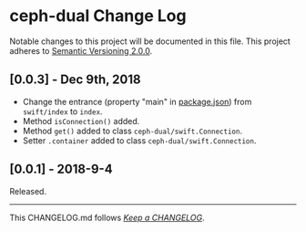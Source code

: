 #   ceph-dual Change Log

Notable changes to this project will be documented in this file. This project adheres to [Semantic Versioning 2.0.0](http://semver.org/).

##  [0.0.3] - Dec 9th, 2018

*   Change the entrance (property "main" in [package.json](./package.json)) from `swift/index` to `index`.
*   Method `isConnection()` added.
*   Method `get()` added to class `ceph-dual/swift.Connection`.
*   Setter `.container` added to class `ceph-dual/swift.Connection`.

##	[0.0.1] - 2018-9-4

Released.

---
This CHANGELOG.md follows [*Keep a CHANGELOG*](http://keepachangelog.com/).
